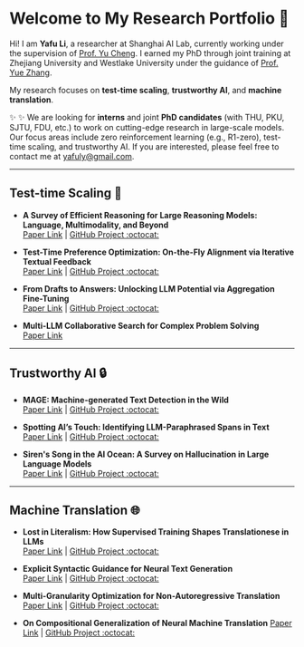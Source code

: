 # Welcome to My Research Portfolio 👋

Hi! I am **Yafu Li**, a researcher at Shanghai AI Lab, currently working under the supervision of [Prof. Yu Cheng](https://ych133.github.io/). I earned my PhD through joint training at Zhejiang University and Westlake University under the guidance of [Prof. Yue Zhang](https://frcchang.github.io/).

My research focuses on **test-time scaling**, **trustworthy AI**, and **machine translation**.

:sparkles: :sparkles: We are looking for **interns** and joint **PhD candidates** (with THU, PKU, SJTU, FDU, etc.) to work on cutting-edge research in large-scale models. Our focus areas include zero reinforcement learning (e.g., R1-zero), test-time scaling, and trustworthy AI. If you are interested, please feel free to contact me at [yafuly@gmail.com](mailto:yafuly@gmail.com).

---

## Test-time Scaling 🚀

- **A Survey of Efficient Reasoning for Large Reasoning Models: Language, Multimodality, and Beyond**  
  [Paper Link](https://arxiv.org/abs/2503.21614) | [GitHub Project :octocat:](https://github.com/XiaoYee/Awesome_Efficient_LRM_Reasoning)

- **Test-Time Preference Optimization: On-the-Fly Alignment via Iterative Textual Feedback**  
  [Paper Link](https://arxiv.org/abs/2501.12895) | [GitHub Project :octocat:](https://github.com/yafuly/TPO)

- **From Drafts to Answers: Unlocking LLM Potential via Aggregation Fine-Tuning**  
  [Paper Link](https://arxiv.org/abs/2501.11877) | [GitHub Project :octocat:](https://github.com/Linzwcs/AFT)

- **Multi-LLM Collaborative Search for Complex Problem Solving**  
  [Paper Link](https://arxiv.org/abs/2502.18873)

---

## Trustworthy AI 🔒

- **MAGE: Machine-generated Text Detection in the Wild**  
  [Paper Link](https://aclanthology.org/2024.acl-long.3/#) | [GitHub Project :octocat:](https://github.com/yafuly/MAGE)

- **Spotting AI’s Touch: Identifying LLM-Paraphrased Spans in Text**  
  [Paper Link](https://aclanthology.org/2024.findings-acl.423/) | [GitHub Project :octocat:](https://github.com/Linzwcs/PASTED)

- **Siren's Song in the AI Ocean: A Survey on Hallucination in Large Language Models**  
  [Paper Link](https://arxiv.org/abs/2309.01219) | [GitHub Project :octocat:](https://github.com/HillZhang1999/llm-hallucination-survey)

---

## Machine Translation 🌐

- **Lost in Literalism: How Supervised Training Shapes Translationese in LLMs**  
  [Paper Link](https://arxiv.org/abs/2503.04369) | [GitHub Project :octocat:](https://github.com/yafuly/LLM_translationese)

- **Explicit Syntactic Guidance for Neural Text Generation**  
  [Paper Link](https://aclanthology.org/2023.acl-long.788/) | [GitHub Project :octocat:](https://github.com/yafuly/SyntacticGen)

- **Multi-Granularity Optimization for Non-Autoregressive Translation**  
  [Paper Link](https://aclanthology.org/2022.emnlp-main.339/) | [GitHub Project :octocat:](https://github.com/yafuly/MgMO-NAT)

- **On Compositional Generalization of Neural Machine Translation**
  [Paper Link](https://aclanthology.org/2021.acl-long.368/) | [GitHub Project :octocat:](https://github.com/yafuly/CoGnition)
